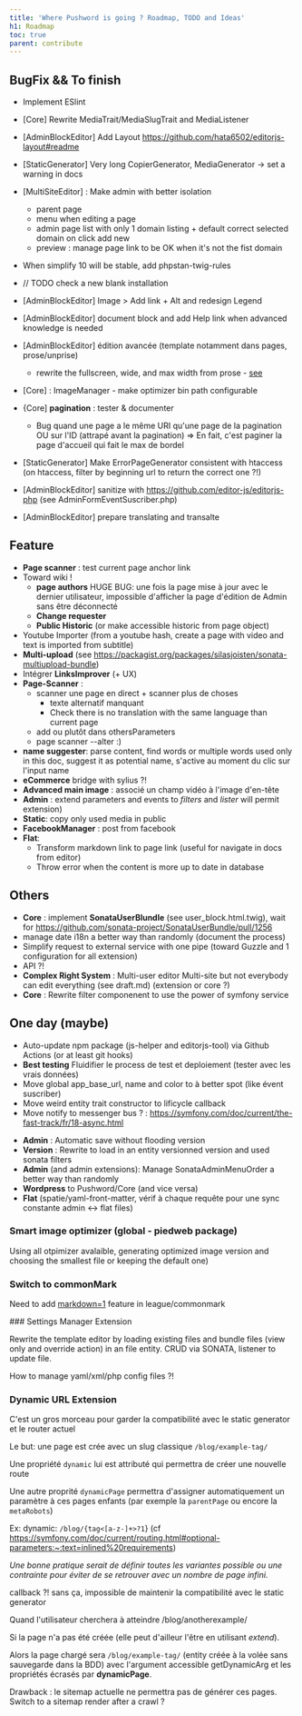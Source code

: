 ```yaml
---
title: 'Where Pushword is going ? Roadmap, TODO and Ideas'
h1: Roadmap
toc: true
parent: contribute
---
```


## BugFix && To finish

-   Implement ESlint

-   [Core] Rewrite MediaTrait/MediaSlugTrait and MediaListener

-   [AdminBlockEditor] Add Layout https://github.com/hata6502/editorjs-layout#readme

-   [StaticGenerator] Very long CopierGenerator, MediaGenerator -> set a warning in docs

-   [MultiSiteEditor] : Make admin with better isolation

    -   parent page
    -   menu when editing a page
    -   admin page list with only 1 domain listing + default correct selected domain on click add new
    -   preview : manage page link to be OK when it's not the fist domain

-   When simplify 10 will be stable, add phpstan-twig-rules
-   // TODO check a new blank installation
-   [AdminBlockEditor] Image > Add link + Alt and redesign Legend
-   [AdminBlockEditor] document block and add Help link when advanced knowledge is needed
-   [AdminBlockEditor] édition avancée (template notamment dans pages, prose/unprise)
    -   rewrite the fullscreen, wide, and max width from prose - [see](https://github.com/tailwindlabs/tailwindcss-typography/pull/204)
-   [Core] : ImageManager - make optimizer bin path configurable

-   {Core] **pagination** : tester & documenter
    -   Bug quand une page a le même URI qu'une page de la pagination OU sur l'ID (attrapé avant la pagination)
        => En fait, c'est paginer la page d'accueil qui fait le max de bordel
-   [StaticGenerator] Make ErrorPageGenerator consistent with htaccess (on htaccess, filter by beginning url to return the correct one ?!)

-   [AdminBlockEditor] sanitize with https://github.com/editor-js/editorjs-php (see AdminFormEventSuscriber.php)
-   [AdminBlockEditor] prepare translating and transalte

## Feature

-   **Page scanner** : test current page anchor link
-   Toward wiki !
    -   **page authors**
        HUGE BUG: une fois la page mise à jour avec le dernier utilisateur, impossible d'afficher la page d'édition
        de Admin sans être déconnecté
    -   **Change requester**
    -   **Public Historic** (or make accessible historic from page object)
-   Youtube Importer (from a youtube hash, create a page with video and text is imported from subtitle)
-   **Multi-upload** (see https://packagist.org/packages/silasjoisten/sonata-multiupload-bundle)
-   Intégrer **LinksImprover** (+ UX)
-   **Page-Scanner** :
    -   scanner une page en direct + scanner plus de choses
        -   texte alternatif manquant
        -   Check there is no translation with the same language than current page
    -   add <!-- page-scanner-ignore: what to ignore --> ou plutôt dans othersParameters
    -   page scanner --alter :)
-   **name suggester**: parse content, find words or multiple words used only in this doc, suggest it as potential name, s'active au moment du clic sur l'input name
-   **eCommerce** bridge with sylius ?!
-   **Advanced main image** : associé un champ vidéo à l'image d'en-tête
-   **Admin** : extend parameters and events to _filters_ and _lister_ will permit extension)
-   **Static**: copy only used media in public
-   **FacebookManager** : post from facebook
-   **Flat**:
    -   Transform markdown link to page link (useful for navigate in docs from editor)
    -   Throw error when the content is more up to date in database

## Others

-   **Core** : implement **SonataUserBlundle** (see user_block.html.twig), wait for https://github.com/sonata-project/SonataUserBundle/pull/1256
-   manage date i18n a better way than randomly (document the process)
-   Simplify request to external service with one pipe (toward Guzzle and 1 configuration for all extension)
-   API ?!
-   **Complex Right System** : Multi-user editor Multi-site but not everybody can edit everything (see draft.md) (extension or core ?)
-   **Core** : Rewrite filter componenent to use the power of symfony service

## One day (maybe)

-   Auto-update npm package (js-helper and editorjs-tool) via Github Actions (or at least git hooks)
-   **Best testing** Fluidifier le process de test et deploiement (tester avec les vrais données)
-   Move global app_base_url, name and color to à better spot (like évent suscriber)
-   Move weird entity trait constructor to lificycle callback
-   Move notify to messenger bus ? : https://symfony.com/doc/current/the-fast-track/fr/18-async.html

*   **Admin** : Automatic save without flooding version
*   **Version** : Rewrite to load in an entity versionned version and used sonata filters
*   **Admin** (and admin extensions): Manage SonataAdminMenuOrder a better way than randomly
*   **Wordpress** to Pushword/Core (and vice versa)
*   **Flat** (spatie/yaml-front-matter, vérif à chaque requête pour une sync constante admin <-> flat files)

### Smart image optimizer (global - piedweb package)

Using all otpimizer avalaible, generating optimized image version and choosing the smallest file or keeping the default one)

### Switch to commonMark

Need to add [markdown=1](https://spec.commonmark.org/0.29/#example-158:~:text=markdown%3D1) feature in league/commonmark

### Settings Manager <smal>Extension</smal>

Rewrite the template editor by loading existing files and bundle files (view only and override action) in an file entity. CRUD via SONATA, listener to update file.

How to manage yaml/xml/php config files ?!

### Dynamic URL <smal>Extension</smal>

C'est un gros morceau pour garder la compatibilité avec le static generator et le router actuel

Le but: une page est crée avec un slug classique `/blog/example-tag/`

Une propriété `dynamic` lui est attributé qui permettra de créer une nouvelle route

Une autre proprité `dynamicPage` permettra d'assigner automatiquement un paramètre à ces pages enfants
(par exemple la `parentPage` ou encore la `metaRobots`)

Ex: dynamic: `/blog/{tag<[a-z-]+>?1`} (cf https://symfony.com/doc/current/routing.html#optional-parameters:~:text=inlined%20requirements)

_Une bonne pratique serait de définir toutes les variantes possible ou une contrainte pour éviter de se retrouver avec un nombre de page infini._

callback ?! sans ça, impossible de maintenir la compatibilité avec le static generator

Quand l'utilisateur cherchera à atteindre /blog/anotherexample/

Si la page n'a pas été créée (elle peut d'ailleur l'être en utilisant _extend_).

Alors la page chargé sera `/blog/example-tag/` (entity créée à la volée sans sauvegarde dans la BDD)
avec l'argument accessible getDynamicArg et les propriétés écrasés par **dynamicPage**.

Drawback : le sitemap actuelle ne permettra pas de générer ces pages. Switch to a sitemap render after a crawl ?
